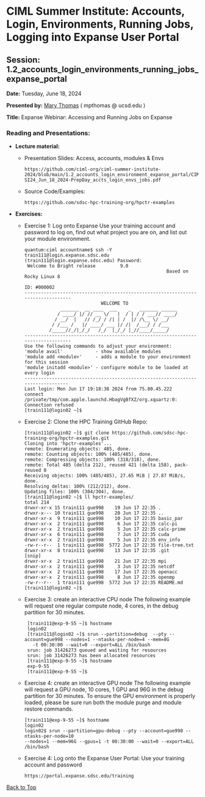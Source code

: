 # CIML Summer Institute:   Accounts, Login, Environments, Running Jobs, Logging into Expanse User Portal

## Session: 1.2_accounts_login_environments_running_jobs_expanse_portal

**Date:**  Tuesday, June 18, 2024

**Presented by:** [Mary Thomas](https://www.sdsc.edu/research/researcher_spotlight/thomas_mary.html )  ( mpthomas  @  ucsd.edu ) 

**Title:** Expanse Webinar:  Accessing and Running Jobs on Expanse

### Reading and Presentations:
* **Lecture material:**
   * Presentation Slides: Access, accounts, modules & Envs

     ```
     https://github.com/ciml-org/ciml-summer-institute-2024/blob/main/1.2_accounts_login_environment_expanse_portal/CIML-SI24_Jun_18_2024-PrepDay_accts_login_envs_jobs.pdf
     ```

   * Source Code/Examples:

     ```
     https://github.com/sdsc-hpc-training-org/hpctr-examples
     ```

* **Exercises:**

   * Exercise 1: Log onto Expanse
     Use your training account and password to log on, find out what project you are on, and list out your module environment.

     ```
     quantum:ciml accountname$ ssh -Y train111@login.expanse.sdsc.edu
     (train111@login.expanse.sdsc.edu) Password: 
      Welcome to Bright release         9.0
                                                         Based on Rocky Linux 8
                                                                    ID: #000002
     --------------------------------------------------------------------------------
                                 WELCOME TO
                  _______  __ ____  ___    _   _______ ______
                 / ____/ |/ // __ \/   |  / | / / ___// ____/
                / __/  |   // /_/ / /| | /  |/ /\__ \/ __/
               / /___ /   |/ ____/ ___ |/ /|  /___/ / /___
              /_____//_/|_/_/   /_/  |_/_/ |_//____/_____/
     --------------------------------------------------------------------------------
     Use the following commands to adjust your environment:
     'module avail'            - show available modules
     'module add <module>'     - adds a module to your environment for this session
     'module initadd <module>' - configure module to be loaded at every login
     -------------------------------------------------------------------------------
     Last login: Mon Jun 17 19:18:38 2024 from 75.80.45.222
     connect /private/tmp/com.apple.launchd.HbagVgBfXZ/org.xquartz:0: Connection refused
     [train111@login02 ~]$ 
     ```

   * Exercise 2: Clone the HPC Training GitHub Repo:
     ```
     [train111@login02 ~]$ git clone https://github.com/sdsc-hpc-training-org/hpctr-examples.git
     Cloning into 'hpctr-examples'...
     remote: Enumerating objects: 485, done.
     remote: Counting objects: 100% (485/485), done.
     remote: Compressing objects: 100% (318/318), done.
     remote: Total 485 (delta 212), reused 421 (delta 158), pack-reused 0
     Receiving objects: 100% (485/485), 27.65 MiB | 27.87 MiB/s, done.
     Resolving deltas: 100% (212/212), done.
     Updating files: 100% (304/304), done.
     [train111@login02 ~]$ ll hpctr-examples/
     total 214
     drwxr-xr-x 15 train111 gue998    19 Jun 17 22:35 .
     drwxr-x--- 10 train111 gue998    20 Jun 17 22:35 ..
     drwxr-xr-x  9 train111 gue998    10 Jun 17 22:35 basic_par
     drwxr-xr-x  2 train111 gue998     6 Jun 17 22:35 calc-pi
     drwxr-xr-x  2 train111 gue998     5 Jun 17 22:35 calc-prime
     drwxr-xr-x  6 train111 gue998     7 Jun 17 22:35 cuda
     drwxr-xr-x  2 train111 gue998     5 Jun 17 22:35 env_info
     -rw-r--r--  1 train111 gue998  5772 Jun 17 22:35 file-tree.txt
     drwxr-xr-x  8 train111 gue998    13 Jun 17 22:35 .git
     [snip]
     drwxr-xr-x  2 train111 gue998    21 Jun 17 22:35 mpi
     drwxr-xr-x  2 train111 gue998     3 Jun 17 22:35 netcdf
     drwxr-xr-x  2 train111 gue998    17 Jun 17 22:35 openacc
     drwxr-xr-x  2 train111 gue998     8 Jun 17 22:35 openmp
     -rw-r--r--  1 train111 gue998  5772 Jun 17 22:35 README.md
     [train111@login02 ~]$ 
     ```

   * Exercise 3: create an interactive CPU node
     The following example will request one regular compute node, 4 cores,  in the debug partition for 30 minutes.
     
     ```
      [train111@exp-9-55 ~]$ hostname
      login02
      [train111@login02 ~]$ srun --partition=debug  --pty --account=gue998 --nodes=1 --ntasks-per-node=4 --mem=8G
        -t 00:30:00 --wait=0 --export=ALL /bin/bash
      srun: job 31426273 queued and waiting for resources
      srun: job 31426273 has been allocated resources
      [train111@exp-9-55 ~]$ hostname
      exp-9-55
      [train111@exp-9-55 ~]$
     ```
    
   * Exercise 4: create an interactive GPU node
     The following example will request a GPU node, 10 cores, 1 GPU and 96G  in the debug partition for 30 minutes.  To ensure the GPU environment is properly loaded, please be sure run both the module purge and module restore commands.

       ```
      [train111@exp-9-55 ~]$ hostname
      login02
      login02$ srun --partition=gpu-debug --pty --account=gue998 --ntasks-per-node=10 
       --nodes=1 --mem=96G --gpus=1 -t 00:30:00 --wait=0 --export=ALL /bin/bash
       ```
   * Exercise 4: Log onto the Expanse User Portal:
   Use your training account and password

       ```
       https://portal.expanse.sdsc.edu/training
       ```
[Back to Top](#top)
